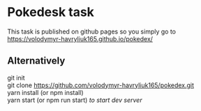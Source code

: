 # Pokedesk task
This task is published on github pages so you simply go to https://volodymyr-havryliuk165.github.io/pokedex/

## Alternatively 
git init  
git clone https://github.com/volodymyr-havryliuk165/pokedex.git  
yarn install (or npm install)  
yarn start (or npm run start) *to start dev server*
